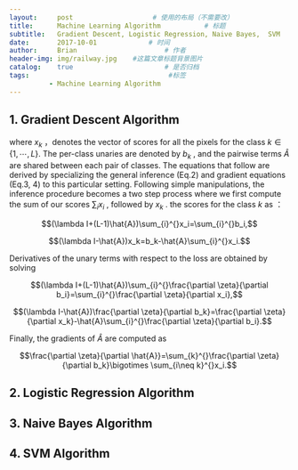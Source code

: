 ```yaml
---
layout:     post                    # 使用的布局（不需要改）
title:      Machine Learning Algorithm           # 标题 
subtitle:   Gradient Descent, Logistic Regression, Naive Bayes,  SVM   #副标题
date:       2017-10-01             # 时间
author:     Brian                      # 作者
header-img: img/railway.jpg    #这篇文章标题背景图片
catalog:    true                       # 是否归档
tags:                                   #标签
          - Machine Learning Algorithm
---
```






## 1. Gradient Descent Algorithm



where $x_k$ ，denotes the vector of scores for all the pixels for the class $k \in \{ 1,  \cdots,  L \}$. The per-class unaries are denoted by $b_k$ , and the pairwise terms $\hat{A}$  are shared between each pair of classes. The equations that follow are derived by specializing the general inference (Eq.2) and gradient equations (Eq.3, 4) to this particular setting. Following simple manipulations, the inference procedure becomes a two step process where we first compute the sum of our scores $\sum\nolimits_{i}^{}x_i$ , followed by $x_k$ . the scores for the class $k$  as ： 

$$(\lambda I+(L-1)\hat{A})\sum_{i}^{}x_i=\sum_{i}^{}b_i,​$$     

$$(\lambda I-\hat{A})x_k=b_k-\hat{A}\sum_{i}^{}x_i.$$           

Derivatives of the unary terms with respect to the loss are obtained by solving

$$(\lambda I+(L-1)\hat{A})\sum_{i}^{}\frac{\partial \zeta}{\partial b_i}=\sum_{i}^{}\frac{\partial \zeta}{\partial x_i},$$

$$(\lambda I-\hat{A})\frac{\partial \zeta}{\partial b_k}=\frac{\partial \zeta}{\partial x_k}-\hat{A}\sum_{i}^{}\frac{\partial \zeta}{\partial b_i}.$$

Finally, the gradients of $\hat{A}$  are computed as

$$\frac{\partial \zeta}{\partial \hat{A}}=\sum_{k}^{}\frac{\partial \zeta}{\partial b_k}\bigotimes \sum_{i\neq k}^{}x_i.$$


## 2. Logistic Regression Algorithm





## 3. Naive Bayes Algorithm





## 4. SVM Algorithm















<html>
<head>
<title>MathJax TeX Test Page</title>
<script type="text/x-mathjax-config">
  MathJax.Hub.Config({tex2jax: {inlineMath: [['$','$'], ['\\(','\\)']]}});
</script>
<script type="text/javascript" async src="https://cdn.mathjax.org/mathjax/latest/MathJax.js?config=TeX-AMS_CHTML">
</script>
</head>
<body>























